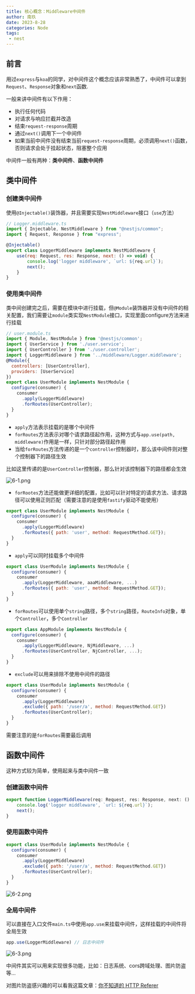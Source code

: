 ```yaml
---
title: 核心概念：Middleware中间件
author: 南玖
date: 2023-8-28
categories: Node
tags:
 - nest
---
```



## 前言

用过`express`与`koa`的同学，对中间件这个概念应该非常熟悉了，中间件可以拿到`Request`、`Response`对象和`next`函数.

一般来讲中间件有以下作用：

*   执行任何代码
*   对请求与响应拦截并改造
*   结束`request-response`周期
*   通过`next()`调用下一个中间件
*   如果当前中间件没有结束当前`request-response`周期，必须调用`next()`函数，否则请求会处于挂起状态，阻塞整个应用

中间件一般有两种：**类中间件**、**函数中间件**

## 类中间件

### 创建类中间件

使用`@Injectable()`装饰器，并且需要实现`NestMiddleware`接口（`use`方法）

```js
// Logger.middleware.ts
import { Injectable, NestMiddleware } from "@nestjs/common";
import { Request, Response } from "express";

@Injectable()
export class LoggerMiddleware implements NestMiddleware {
    use(req: Request, res: Response, next: () => void) {
        console.log('logger middleware', `url: ${req.url}`);
        next();
    }
}
```

### 使用类中间件

类中间创建完之后，需要在模块中进行挂载，但`@Module`装饰器并没有中间件的相关配置，我们需要让`module`类实现`NestModule`接口，实现里面configure方法来进行挂载

```js
// user.module.ts
import { Module, NestModule } from '@nestjs/common';
import { UserService } from './user.service';
import { UserController } from './user.controller';
import { LoggerMiddleware } from '../middleware/Logger.middleware';
@Module({
  controllers: [UserController],
  providers: [UserService]
})
export class UserModule implements NestModule {
  configure(consumer) {
    consumer
      .apply(LoggerMiddleware)
      .forRoutes(UserController);
  }
}
```

*   `apply`方法表示挂载的是哪个中间件
*   `forRoutes`方法表示对哪个请求路径起作用，这种方式与`app.use(path, middleware)`作用是一样，只针对部分路径起作用
*   当给`forRoutes`方法传递的是一个`controller`控制器时，那么该中间件则对整个控制器下的路径生效

比如这里传递的是`UserController`控制器，那么针对该控制器下的路径都会生效


![6-1.png](https://p3-juejin.byteimg.com/tos-cn-i-k3u1fbpfcp/e045813c4408492bb7cc068c237907c3~tplv-k3u1fbpfcp-jj-mark:0:0:0:0:q75.image#?w=420&h=52&e=png&b=24262f)

*   `forRootes`方法还能做更详细的配置，比如可以针对特定的请求方法、请求路径可以使用正则匹配（需要注意的是使用`fastify`驱动不能使用）

```js
export class UserModule implements NestModule {
  configure(consumer) {
    consumer
      .apply(LoggerMiddleware)
      .forRoutes({ path: 'user', method: RequestMethod.GET});
  }
}
```

*   `apply`可以同时挂载多个中间件

```js
export class UserModule implements NestModule {
  configure(consumer) {
    consumer
      .apply(LoggerMiddleware, aaaMiddleware, ...)
      .forRoutes({ path: 'user', method: RequestMethod.GET});
  }
}
```

*   `forRoutes`可以使用单个`string`路径，多个`string`路径，`RouteInfo`对象，单个`Controller`，多个`Controller`

```js
export class AppModule implements NestModule {
  configure(consumer) {
    consumer
      .apply(LoggerMiddleware, NjMiddleware, ...)
      .forRoutes(UserController, NjController, ...);
  }
}
```

*   `exclude`可以用来排除不使用中间件的路径

```js
export class UserModule implements NestModule {
  configure(consumer) {
    consumer
      .apply(LoggerMiddleware)
      .exclude({ path: '/user/a', method: RequestMethod.GET})
      .forRoutes(UserController);
  }
}
```

需要注意的是`forRoutes`需要最后调用

## 函数中间件

这种方式较为简单，使用起来与类中间件一致

### 创建函数中间件

```js
export function LoggerMiddleware(req: Request, res: Response, next: () => void) {
    console.log('logger middleware', `url: ${req.url}`);
    next();
}
```

### 使用函数中间件

```js
export class UserModule implements NestModule {
  configure(consumer) {
    consumer
      .apply(LoggerMiddleware)
      .exclude({ path: '/user/a', method: RequestMethod.GET})
      .forRoutes(UserController);
  }
}
```


![6-2.png](https://p9-juejin.byteimg.com/tos-cn-i-k3u1fbpfcp/6f5c911687ca49baa98725efabcef239~tplv-k3u1fbpfcp-jj-mark:0:0:0:0:q75.image#?w=420&h=89&e=png&b=23242d)

### 全局中间件

可以直接在入口文件`main.ts`中使用`app.use`来挂载中间件，这样挂载的中间件将全局生效

```js
app.use(LoggerMiddleware) // 日志中间件
```


![6-3.png](https://p6-juejin.byteimg.com/tos-cn-i-k3u1fbpfcp/2ff5a3a6e9514c1da410b6858bf78f86~tplv-k3u1fbpfcp-jj-mark:0:0:0:0:q75.image#?w=529&h=120&e=png&b=24262f)

中间件其实可以用来实现很多功能，比如：日志系统、cors跨域处理、图片防盗等...

对图片防盗感兴趣的可以看我这篇文章：[你不知道的 HTTP Referer](https://juejin.cn/post/7260148000907001913)
